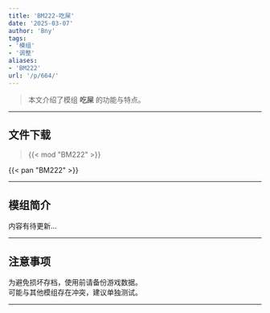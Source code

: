 ```yaml
---
title: 'BM222-吃屎'
date: '2025-03-07'
author: 'Bny'
tags:
- '模组'
- '调整'
aliases:
- 'BM222'
url: '/p/664/'
---
```


> 本文介绍了模组 **吃屎** 的功能与特点。

---

## 文件下载  

> {{< mod "BM222" >}}  

{{< pan "BM222" >}}  

---

## 模组简介

>  
内容有待更新...  

---

## 注意事项

>  
为避免损坏存档，使用前请备份游戏数据。  
可能与其他模组存在冲突，建议单独测试。  

---

